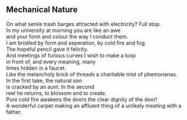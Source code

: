 Mechanical Nature
-----------------
On what senile trash barges attracted with electricity? Full stop.  
In my university at morning you are like an awe  
and your form and colour the way I conduct them.  
I am bristled by form and seperation, by cold fire and fog.  
The hopeful pencil gave it felicity.  
And meetings of furious curves I wish to make a loop  
in front of, and every meaning, many  
times hidden in a faucet.  
Like the melancholy brick of threads a charitable mist of phemonanas.  
In the first take, the natural son  
is cracked by an aunt. In the second  
reel he returns, to blossom and to create.  
Pure cold fire awakens the doors the clear dignity of the door!  
A wonderful carpet making an affluent thing of a unlikely meeting with a father.  
